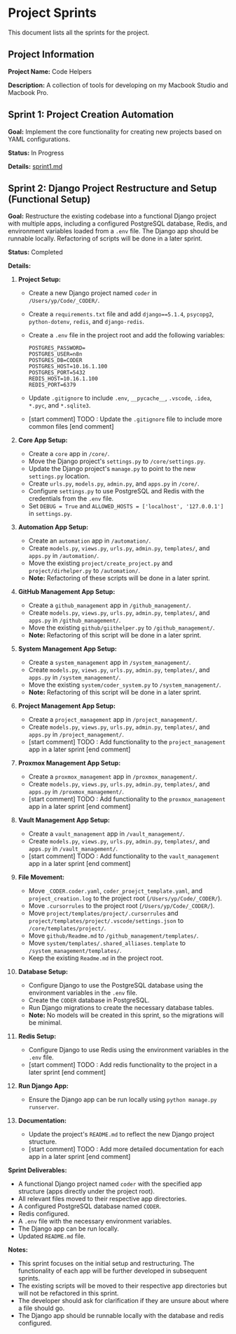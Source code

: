 # Project Sprints

This document lists all the sprints for the project.

## Project Information

**Project Name:** Code Helpers

**Description:** A collection of tools for developing on my Macbook Studio and Macbook Pro.

## Sprint 1: Project Creation Automation

**Goal:** Implement the core functionality for creating new projects based on YAML configurations.

**Status:** In Progress

**Details:** [sprint1.md](sprint1.md)

## Sprint 2: Django Project Restructure and Setup (Functional Setup)

**Goal:** Restructure the existing codebase into a functional Django project with multiple apps, including a configured PostgreSQL database, Redis, and environment variables loaded from a `.env` file. The Django app should be runnable locally. Refactoring of scripts will be done in a later sprint.

**Status:** Completed

**Details:**

1. **Project Setup:**

   - Create a new Django project named `coder` in `/Users/yp/Code/_CODER/`.
   - Create a `requirements.txt` file and add `django==5.1.4`, `psycopg2`, `python-dotenv`, `redis`, and `django-redis`.
   - Create a `.env` file in the project root and add the following variables:

     ```text
     POSTGRES_PASSWORD=
     POSTGRES_USER=n8n
     POSTGRES_DB=CODER
     POSTGRES_HOST=10.16.1.100
     POSTGRES_PORT=5432
     REDIS_HOST=10.16.1.100
     REDIS_PORT=6379
     ```

   - Update `.gitignore` to include `.env`, `__pycache__`, `.vscode`, `.idea`, `*.pyc`, and `*.sqlite3`.
   - [start comment] TODO : Update the `.gitignore` file to include more common files [end comment]

2. **Core App Setup:**
   - Create a `core` app in `/core/`.
   - Move the Django project's `settings.py` to `/core/settings.py`.
   - Update the Django project's `manage.py` to point to the new `settings.py` location.
   - Create `urls.py`, `models.py`, `admin.py`, and `apps.py` in `/core/`.
   - Configure `settings.py` to use PostgreSQL and Redis with the credentials from the `.env` file.
   - Set `DEBUG = True` and `ALLOWED_HOSTS = ['localhost', '127.0.0.1']` in `settings.py`.
3. **Automation App Setup:**
   - Create an `automation` app in `/automation/`.
   - Create `models.py`, `views.py`, `urls.py`, `admin.py`, `templates/`, and `apps.py` in `/automation/`.
   - Move the existing `project/create_project.py` and `project/dirhelper.py` to `/automation/`.
   - **Note:** Refactoring of these scripts will be done in a later sprint.
4. **GitHub Management App Setup:**
   - Create a `github_management` app in `/github_management/`.
   - Create `models.py`, `views.py`, `urls.py`, `admin.py`, `templates/`, and `apps.py` in `/github_management/`.
   - Move the existing `github/giithelper.py` to `/github_management/`.
   - **Note:** Refactoring of this script will be done in a later sprint.
5. **System Management App Setup:**
   - Create a `system_management` app in `/system_management/`.
   - Create `models.py`, `views.py`, `urls.py`, `admin.py`, `templates/`, and `apps.py` in `/system_management/`.
   - Move the existing `system/coder_system.py` to `/system_management/`.
   - **Note:** Refactoring of this script will be done in a later sprint.
6. **Project Management App Setup:**
   - Create a `project_management` app in `/project_management/`.
   - Create `models.py`, `views.py`, `urls.py`, `admin.py`, `templates/`, and `apps.py` in `/project_management/`.
   - [start comment] TODO : Add functionality to the `project_management` app in a later sprint [end comment]
7. **Proxmox Management App Setup:**
   - Create a `proxmox_management` app in `/proxmox_management/`.
   - Create `models.py`, `views.py`, `urls.py`, `admin.py`, `templates/`, and `apps.py` in `/proxmox_management/`.
   - [start comment] TODO : Add functionality to the `proxmox_management` app in a later sprint [end comment]
8. **Vault Management App Setup:**
   - Create a `vault_management` app in `/vault_management/`.
   - Create `models.py`, `views.py`, `urls.py`, `admin.py`, `templates/`, and `apps.py` in `/vault_management/`.
   - [start comment] TODO : Add functionality to the `vault_management` app in a later sprint [end comment]
9. **File Movement:**
   - Move `_CODER.coder.yaml`, `coder_proejct_template.yaml`, and `project_creation.log` to the project root (`/Users/yp/Code/_CODER/`).
   - Move `.cursorrules` to the project root (`/Users/yp/Code/_CODER/`).
   - Move `project/templates/project/.cursorrules` and `project/templates/project/.vscode/settings.json` to `/core/templates/project/`.
   - Move `github/Readme.md` to `/github_management/templates/`.
   - Move `system/templates/.shared_alliases.template` to `/system_management/templates/`.
   - Keep the existing `Readme.md` in the project root.
10. **Database Setup:**
    - Configure Django to use the PostgreSQL database using the environment variables in the `.env` file.
    - Create the `CODER` database in PostgreSQL.
    - Run Django migrations to create the necessary database tables.
    - **Note:** No models will be created in this sprint, so the migrations will be minimal.
11. **Redis Setup:**
    - Configure Django to use Redis using the environment variables in the `.env` file.
    - [start comment] TODO : Add redis functionality to the project in a later sprint [end comment]
12. **Run Django App:**
    - Ensure the Django app can be run locally using `python manage.py runserver`.
13. **Documentation:**
    - Update the project's `README.md` to reflect the new Django project structure.
    - [start comment] TODO : Add more detailed documentation for each app in a later sprint [end comment]

**Sprint Deliverables:**

- A functional Django project named `coder` with the specified app structure (apps directly under the project root).
- All relevant files moved to their respective app directories.
- A configured PostgreSQL database named `CODER`.
- Redis configured.
- A `.env` file with the necessary environment variables.
- The Django app can be run locally.
- Updated `README.md` file.

**Notes:**

- This sprint focuses on the initial setup and restructuring. The functionality of each app will be further developed in subsequent sprints.
- The existing scripts will be moved to their respective app directories but will not be refactored in this sprint.
- The developer should ask for clarification if they are unsure about where a file should go.
- The Django app should be runnable locally with the database and redis configured.
